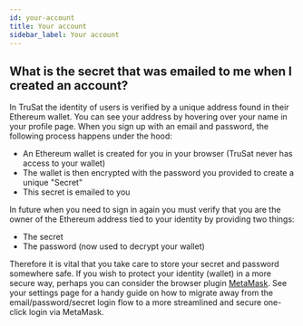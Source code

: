 ```yaml
---
id: your-account
title: Your account
sidebar_label: Your account
---
```


## What is the secret that was emailed to me when I created an account?

In TruSat the identity of users is verified by a unique address found in their Ethereum wallet. You can see your address by hovering over your name in your profile page. When you sign up with an email and password, the following process happens under the hood:

- An Ethereum wallet is created for you in your browser (TruSat never has access to your wallet)
- The wallet is then encrypted with the password you provided to create a unique "Secret"
- This secret is emailed to you

In future when you need to sign in again you must verify that you are the owner of the Ethereum address tied to your identity by providing two things:

- The secret
- The password (now used to decrypt your wallet)

Therefore it is vital that you take care to store your secret and password somewhere safe. If you wish to protect your identity (wallet) in a more secure way, perhaps you can consider the browser plugin [MetaMask](https://metamask.io/). See your settings page for a handy guide on how to migrate away from the email/password/secret login flow to a more streamlined and secure one-click login via MetaMask.
